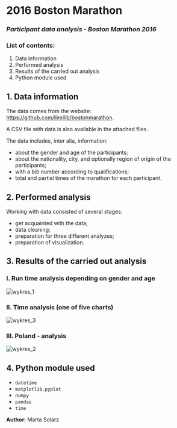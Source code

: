 # 2016 Boston Marathon #
### *Participant data analysis - Boston Marathon 2016*

### List of contents: ###
1. Data information
2. Performed analysis
3. Results of the carried out analysis
4. Python module used

## 1. Data information

The data comes from the website: https://github.com/llimllib/bostonmarathon.

A CSV file with data is also available in the attached files.

The data includes, inter alia, information:
- about the gender and age of the participants;
- about the nationality, city, and optionally region of origin of the participants;
- with a bib number according to qualifications;
- total and partial times of the marathon for each participant.

## 2. Performed analysis

Working with data consisted of several stages:
- get acquainted with the data;
- data cleaning;
- preparation for three different analyzes;
- preparation of visualization.

## 3. Results of the carried out analysis

### I. Run time analysis depending on gender and age

![wykres_1](https://user-images.githubusercontent.com/102785427/181913957-0229f83d-32f5-4748-82a7-aae1f9f50c59.png)

### II. Time analysis (one of five charts)

![wykres_3](https://user-images.githubusercontent.com/102785427/181914015-75f13000-29c8-4aa1-812d-905460d791f0.png)

### III. Poland - analysis

![wykres_2](https://user-images.githubusercontent.com/102785427/181914004-cba55d9e-2b9d-47fc-891e-25c5d3c73a59.png)

## 4. Python module used

- ```datetime```
- ```matplotlib.pyplot```
- ```numpy```
- ```pandas```
- ```time```

**Author:** Marta Solarz

